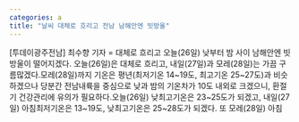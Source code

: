 ```yaml
---
categories: a
title: "날씨 대체로 흐리고 전남 남해안엔 빗방울"
---
```

[투데이광주전남] 최수향 기자 = 대체로 흐리고 오늘(26일) 낮부터 밤 사이 남해안엔 빗방울이 떨어지겠다. 오늘(26일)은 대체로 흐리고, 내일(27일)과 모레(28일)는 가끔 구름많겠다.모레(28일)까지 기온은 평년(최저기온 14~19도, 최고기온 25~27도)과 비슷하겠으나 당분간 전남내륙을 중심으로 낮과 밤의 기온차가 10도 내외로 크겠으니, 환절기 건강관리에 유의가 필요하다.오늘(26일) 낮최고기온은 23~25도가 되겠고, 내일(27일) 아침최저기온은 13~19도, 낮최고기온은 25~28도가 되겠다. 또 모레(28일) 아침